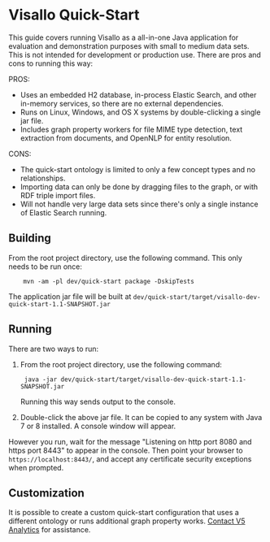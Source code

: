 # Visallo Quick-Start

This guide covers running Visallo as a all-in-one Java application for evaluation and demonstration purposes with small to medium data sets. This is not intended for development or production use. There are pros and cons to running this way:

PROS:
* Uses an embedded H2 database, in-process Elastic Search, and other in-memory services, so there are no external dependencies.
* Runs on Linux, Windows, and OS X systems by double-clicking a single jar file.
* Includes graph property workers for file MIME type detection, text extraction from documents, and OpenNLP for entity resolution.

CONS:
* The quick-start ontology is limited to only a few concept types and no relationships.
* Importing data can only be done by dragging files to the graph, or with RDF triple import files.
* Will not handle very large data sets since there's only a single instance of Elastic Search running.

## Building

From the root project directory, use the following command. This only needs to be run once:

        mvn -am -pl dev/quick-start package -DskipTests

The application jar file will be built at `dev/quick-start/target/visallo-dev-quick-start-1.1-SNAPSHOT.jar`

## Running

There are two ways to run:

1. From the root project directory, use the following command:

        java -jar dev/quick-start/target/visallo-dev-quick-start-1.1-SNAPSHOT.jar

   Running this way sends output to the console.

2. Double-click the above jar file. It can be copied to any system with Java 7 or 8 installed. A console window will appear.

However you run, wait for the message "Listening on http port 8080 and https port 8443" to appear in the console. Then point your browser to `https://localhost:8443/`, and accept any certificate security exceptions when prompted.

## Customization

It is possible to create a custom quick-start configuration that uses a different ontology or runs additional graph property works. [Contact V5 Analytics](http://visallo.org/services) for assistance.
